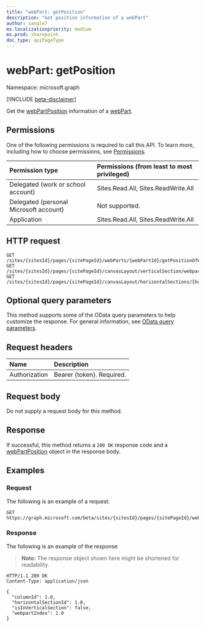```yaml
---
title: "webPart: getPosition"
description: "Get position information of a webPart"
author: sangle7
ms.localizationpriority: medium
ms.prod: sharepoint
doc_type: apiPageType
---
```


# webPart: getPosition

Namespace: microsoft.graph

[!INCLUDE [beta-disclaimer](../../includes/beta-disclaimer.md)]

Get the [webPartPosition](../resources/webpartposition.md) information of a [webPart](../resources/webpart.md).

## Permissions

One of the following permissions is required to call this API. To learn more, including how to choose permissions, see [Permissions](/graph/permissions-reference).

| Permission type                        | Permissions (from least to most privileged) |
| :------------------------------------- | :------------------------------------------ |
| Delegated (work or school account)     | Sites.Read.All, Sites.ReadWrite.All         |
| Delegated (personal Microsoft account) | Not supported.                              |
| Application                            | Sites.Read.All, Sites.ReadWrite.All         |

## HTTP request

<!-- {
  "blockType": "ignored"
}
-->

```http
GET /sites/{sitesId}/pages/{sitePageId}/webParts/{webPartId}/getPositionOfWebPart
GET /sites/{sitesId}/pages/{sitePageId}/canvasLayout/verticalSection/webparts/{webPartIndex}/getPositionOfWebPart
GET /sites/{sitesId}/pages/{sitePageId}/canvasLayout/horizontalSections/{horizontalSectionId}/columns/{horizontalSectionColumnId}/webparts/{webPartIndex}/getPositionOfWebPart
```

## Optional query parameters

This method supports some of the OData query parameters to help customize the response. For general information, see [OData query parameters](/graph/query-parameters).

## Request headers

| Name          | Description               |
| :------------ | :------------------------ |
| Authorization | Bearer {token}. Required. |

## Request body

Do not supply a request body for this method.

## Response

If successful, this method returns a `200 OK` response code and a [webPartPosition](../resources/webpartposition.md) object in the response body.

## Examples

### Request

The following is an example of a request.

<!-- {
  "blockType": "request",
  "name": "getposition_webpart"
}
-->

```http
GET https://graph.microsoft.com/beta/sites/{sitesId}/pages/{sitePageId}/webParts/{webPartId}/getPositionOfWebPart
```

### Response

The following is an example of the response

> **Note:** The response object shown here might be shortened for readability.

<!-- {
  "blockType": "response",
  "truncated": true,
  "@odata.type": "microsoft.graph.webPartPosition"
}
-->

```http
HTTP/1.1 200 OK
Content-Type: application/json

{
  "columnId": 1.0,
  "horizontalSectionId": 1.0,
  "isInVerticalSection": false,
  "webpartIndex": 1.0
}
```
